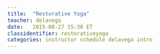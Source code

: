```yaml
---
title:  "Restorative Yoga"
teacher: delavega
date:   2015-08-27 15:30 ET
classidentifier: restorativeyoga
categories: instructor schedule delavega intro
---
```

